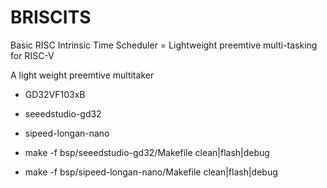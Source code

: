 # BRISCITS
Basic RISC Intrinsic Time Scheduler = Lightweight preemtive multi-tasking for RISC-V

A light weight preemtive multitaker

* GD32VF103xB

* seeedstudio-gd32
* sipeed-longan-nano

* make -f bsp/seeedstudio-gd32/Makefile clean|flash|debug
* make -f bsp/sipeed-longan-nano/Makefile clean|flash|debug

